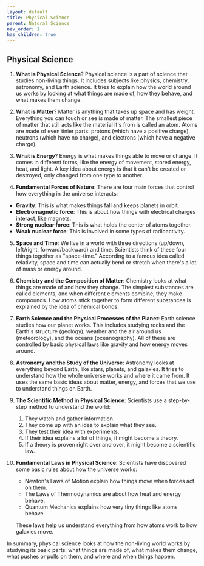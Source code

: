 ```yaml
---
layout: default
title: Physical Science
parent: Natural Science
nav_order: 1
has_children: true
---
```


## Physical Science

1. **What is Physical Science**? Physical science is a part of science that studies non-living things. It includes subjects like physics, chemistry, astronomy, and Earth science. It tries to explain how the world around us works by looking at what things are made of, how they behave, and what makes them change.

2. **What is Matter**? Matter is anything that takes up space and has weight. Everything you can touch or see is made of matter. The smallest piece of matter that still acts like the material it's from is called an atom. Atoms are made of even tinier parts: protons (which have a positive charge), neutrons (which have no charge), and electrons (which have a negative charge).

3. **What is Energy**? Energy is what makes things able to move or change. It comes in different forms, like the energy of movement, stored energy, heat, and light. A key idea about energy is that it can't be created or destroyed, only changed from one type to another.

4. **Fundamental Forces of Nature**: There are four main forces that control how everything in the universe interacts:
- **Gravity**: This is what makes things fall and keeps planets in orbit.
- **Electromagnetic force**: This is about how things with electrical charges interact, like magnets.
- **Strong nuclear force**: This is what holds the center of atoms together.
- **Weak nuclear force**: This is involved in some types of radioactivity.

5. **Space and Time**: We live in a world with three directions (up/down, left/right, forward/backward) and time. Scientists think of these four things together as "space-time." According to a famous idea called relativity, space and time can actually bend or stretch when there's a lot of mass or energy around.

6. **Chemistry and the Composition of Matter**: Chemistry looks at what things are made of and how they change. The simplest substances are called elements, and when different elements combine, they make compounds. How atoms stick together to form different substances is explained by the idea of chemical bonds.

7. **Earth Science and the Physical Processes of the Planet**: Earth science studies how our planet works. This includes studying rocks and the Earth's structure (geology), weather and the air around us (meteorology), and the oceans (oceanography). All of these are controlled by basic physical laws like gravity and how energy moves around.

8. **Astronomy and the Study of the Universe**: Astronomy looks at everything beyond Earth, like stars, planets, and galaxies. It tries to understand how the whole universe works and where it came from. It uses the same basic ideas about matter, energy, and forces that we use to understand things on Earth.

9. **The Scientific Method in Physical Science**: Scientists use a step-by-step method to understand the world:
    1. They watch and gather information.
    2. They come up with an idea to explain what they see.
    3. They test their idea with experiments.
    4. If their idea explains a lot of things, it might become a theory.
    5. If a theory is proven right over and over, it might become a scientific law.

10. **Fundamental Laws in Physical Science**: Scientists have discovered some basic rules about how the universe works:
    - Newton's Laws of Motion explain how things move when forces act on them.
    - The Laws of Thermodynamics are about how heat and energy behave.
    - Quantum Mechanics explains how very tiny things like atoms behave.

    These laws help us understand everything from how atoms work to how galaxies move.

In summary, physical science looks at how the non-living world works by studying its basic parts: what things are made of, what makes them change, what pushes or pulls on them, and where and when things happen.
